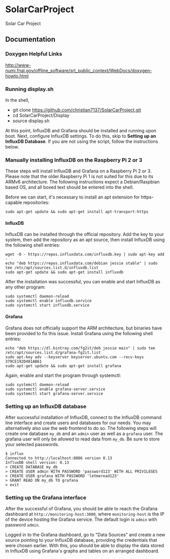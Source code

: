 # SolarCarProject
Solar Car Project

## Documentation

### Doxygen Helpful Links
http://www-numi.fnal.gov/offline_software/srt_public_context/WebDocs/doxygen-howto.html

### Running display.sh
In the shell,
*	git clone https://github.com/christian7137/SolarCarProject.git
*	cd SolarCarProject/Display
*  source display.sh

At this point, InfluxDB and Grafana should be installed and running upon boot. Next, configure InfluxDB settings. To do this, skip to <b>Setting up an InfluxDB Database</b>. If you are not using the script, follow the instructions below.

### Manually installing InfluxDB on the Raspberry Pi 2 or 3
These steps will install InfluxDB and Grafana on a Raspberry Pi 2 or 3. Please note that the older Raspberry Pi 1 is not suited for this due to its ARMv6 architecture.
The following instructions expect a Debian/Raspbian based OS, and all boxed text should be entered into the shell.

Before we can start, it's necessary to install an apt extension for https-capable repositories:

`sudo apt-get update && sudo apt-get install apt-transport-https`


#### InfluxDB
InfluxDB can be installed through the official repository. Add the key to your system, then add the repository as an apt source, then install InfluxDB using the following shell entries:

```
wget -O - https://repos.influxdata.com/influxdb.key | sudo apt-key add -
echo "deb https://repos.influxdata.com/debian jessie stable" | sudo tee /etc/apt/sources.list.d/influxdb.list
sudo apt-get update && sudo apt-get install influxdb
```

After the installation was successful, you can enable and start InfluxDB as any other program:

```
sudo systemctl daemon-reload
sudo systemctl enable influxdb.service
sudo systemctl start influxdb.service
```

#### Grafana
Grafana does not officially support the ARM architecture, but binaries have been provided to fix this issue.
Install Grafana using the following shell entries:

```
echo "deb https://dl.bintray.com/fg2it/deb jessie main" | sudo tee /etc/apt/sources.list.d/grafana-fg2it.list 
sudo apt-key adv --keyserver keyserver.ubuntu.com --recv-keys 379CE192D401AB61
sudo apt-get update && sudo apt-get install grafana
```

Again, enable and start the program through systemctl:

```
sudo systemctl daemon-reload
sudo systemctl enable grafana-server.service
sudo systemctl start grafana-server.service
```

### Setting up an InfluxDB database
After successful installation of InfluxDB, connect to the InfluxDB command line interface and create users and databases for our needs. You may alternatively also use the web frontend to do so. The following steps will create one database `my_db` and an `admin` user as well as a `grafana` user. The grafana user will only be allowed to read data from `my_db`. Be sure to store your selected passwords.

```
$ influx
Connected to http://localhost:8086 version 0.13
InfluxDB shell version: 0.13
> CREATE DATABASE my_db
> CREATE USER admin WITH PASSWORD 'password123' WITH ALL PRIVILEGES
> CREATE USER grafana WITH PASSWORD 'letmeread123'
> GRANT READ ON my_db TO grafana
> exit
```

### Setting up the Grafana interface
After the successful of Grafana, you should be able to reach the Grafana dashboard at `http://monitoring-host:3000`, where `monitoring-host` is the IP of the device hosting the Grafana service. The default login is `admin` with password `admin`.

Logged in to the Grafana dashboard, go to "Data Sources" and create a new source pointing to your InfluxDB database, providing the credentials that were chosen earlier. With this, you should be able to display the data stored in InfluxDB using Grafana's graphs and tables on an arranged dashboard.
